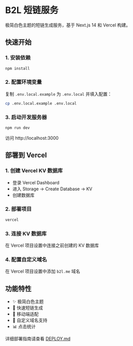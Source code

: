 # B2L 短链服务

极简白色主题的短链生成服务，基于 Next.js 14 和 Vercel 构建。

## 快速开始

### 1. 安装依赖
```bash
npm install
```

### 2. 配置环境变量
复制 `.env.local.example` 为 `.env.local` 并填入配置：
```bash
cp .env.local.example .env.local
```

### 3. 启动开发服务器
```bash
npm run dev
```

访问 http://localhost:3000

## 部署到 Vercel

### 1. 创建 Vercel KV 数据库
- 登录 Vercel Dashboard
- 进入 Storage → Create Database → KV
- 创建数据库

### 2. 部署项目
```bash
vercel
```

### 3. 连接 KV 数据库
在 Vercel 项目设置中连接之前创建的 KV 数据库

### 4. 配置自定义域名
在 Vercel 项目设置中添加 `b2l.me` 域名

## 功能特性

- ✨ 极简白色主题
- 🚀 快速短链生成
- 📱 移动端适配
- 🔗 自定义域名支持
- 📊 点击统计

详细部署指南请查看 [DEPLOY.md](./DEPLOY.md)

